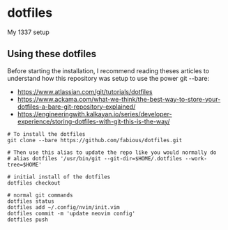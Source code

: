 # dotfiles
My 1337 setup

## Using these dotfiles 

Before starting the installation, I recommend reading theses articles to understand how this repository was setup to use the power git --bare:

- https://www.atlassian.com/git/tutorials/dotfiles
- https://www.ackama.com/what-we-think/the-best-way-to-store-your-dotfiles-a-bare-git-repository-explained/
- https://engineeringwith.kalkayan.io/series/developer-experience/storing-dotfiles-with-git-this-is-the-way/

```
# To install the dotfiles
git clone --bare https://github.com/fabious/dotfiles.git
```

```
# Then use this alias to update the repo like you would normally do
# alias dotfiles '/usr/bin/git --git-dir=$HOME/.dotfiles --work-tree=$HOME'

# initial install of the dotfiles
dotfiles checkout

# normal git commands
dotfiles status
dotfiles add ~/.config/nvim/init.vim
dotfiles commit -m 'update neovim config'
dotfiles push
```

